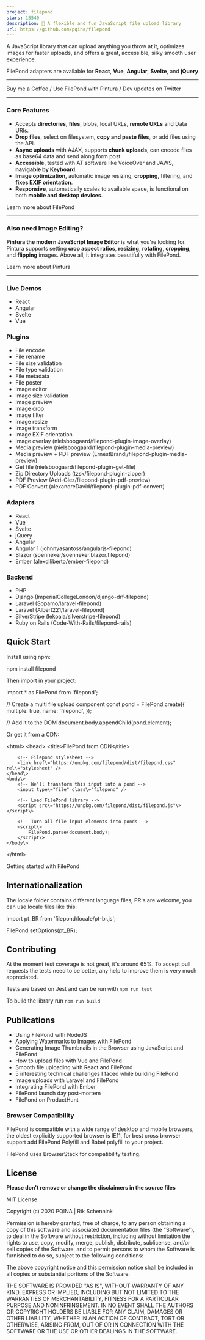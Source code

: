 ```yaml
---
project: filepond
stars: 15540
description: 🌊 A flexible and fun JavaScript file upload library
url: https://github.com/pqina/filepond
---
```


A JavaScript library that can upload anything you throw at it, optimizes images for faster uploads, and offers a great, accessible, silky smooth user experience.

FilePond adapters are available for **React**, **Vue**, **Angular**, **Svelte**, and **jQuery**

* * *

Buy me a Coffee / Use FilePond with Pintura / Dev updates on Twitter

* * *

### Core Features

-   Accepts **directories**, **files**, blobs, local URLs, **remote URLs** and Data URIs.
-   **Drop files**, select on filesystem, **copy and paste files**, or add files using the API.
-   **Async uploads** with AJAX, supports **chunk uploads**, can encode files as base64 data and send along form post.
-   **Accessible**, tested with AT software like VoiceOver and JAWS, **navigable by Keyboard**.
-   **Image optimization**, automatic image resizing, **cropping**, filtering, and **fixes EXIF orientation**.
-   **Responsive**, automatically scales to available space, is functional on both **mobile and desktop devices**.

Learn more about FilePond

* * *

### Also need Image Editing?

**Pintura the modern JavaScript Image Editor** is what you're looking for. Pintura supports setting **crop aspect ratios**, **resizing**, **rotating**, **cropping**, and **flipping** images. Above all, it integrates beautifully with FilePond.

Learn more about Pintura

* * *

### Live Demos

-   React
-   Angular
-   Svelte
-   Vue

### Plugins

-   File encode
-   File rename
-   File size validation
-   File type validation
-   File metadata
-   File poster
-   Image editor
-   Image size validation
-   Image preview
-   Image crop
-   Image filter
-   Image resize
-   Image transform
-   Image EXIF orientation
-   Image overlay (nielsboogaard/filepond-plugin-image-overlay)
-   Media preview (nielsboogaard/filepond-plugin-media-preview)
-   Media preview + PDF preview (ErnestBrandi/filepond-plugin-media-preview)
-   Get file (nielsboogaard/filepond-plugin-get-file)
-   Zip Directory Uploads (tzsk/filepond-plugin-zipper)
-   PDF Preview (Adri-Glez/filepond-plugin-pdf-preview)
-   PDF Convert (alexandreDavid/filepond-plugin-pdf-convert)

### Adapters

-   React
-   Vue
-   Svelte
-   jQuery
-   Angular
-   Angular 1 (johnnyasantoss/angularjs-filepond)
-   Blazor (soenneker/soenneker.blazor.filepond)
-   Ember (alexdiliberto/ember-filepond)

### Backend

-   PHP
-   Django (ImperialCollegeLondon/django-drf-filepond)
-   Laravel (Sopamo/laravel-filepond)
-   Laravel (Albert221/laravel-filepond)
-   SilverStripe (lekoala/silverstripe-filepond)
-   Ruby on Rails (Code-With-Rails/filepond-rails)

Quick Start
-----------

Install using npm:

npm install filepond

Then import in your project:

import \* as FilePond from 'filepond';

// Create a multi file upload component
const pond \= FilePond.create({
    multiple: true,
    name: 'filepond',
});

// Add it to the DOM
document.body.appendChild(pond.element);

Or get it from a CDN:

<!DOCTYPE html\>
<html\>
    <head\>
        <title\>FilePond from CDN</title\>

        <!-- Filepond stylesheet -->
        <link href\="https://unpkg.com/filepond/dist/filepond.css" rel\="stylesheet" />
    </head\>
    <body\>
        <!-- We'll transform this input into a pond -->
        <input type\="file" class\="filepond" />

        <!-- Load FilePond library -->
        <script src\="https://unpkg.com/filepond/dist/filepond.js"\></script\>

        <!-- Turn all file input elements into ponds -->
        <script\>
            FilePond.parse(document.body);
        </script\>
    </body\>
</html\>

Getting started with FilePond

Internationalization
--------------------

The locale folder contains different language files, PR's are welcome, you can use locale files like this:

import pt\_BR from 'filepond/locale/pt-br.js';

FilePond.setOptions(pt\_BR);

Contributing
------------

At the moment test coverage is not great, it's around 65%. To accept pull requests the tests need to be better, any help to improve them is very much appreciated.

Tests are based on Jest and can be run with `npm run test`

To build the library run `npm run build`

Publications
------------

-   Using FilePond with NodeJS
-   Applying Watermarks to Images with FilePond
-   Generating Image Thumbnails in the Browser using JavaScript and FilePond
-   How to upload files with Vue and FilePond
-   Smooth file uploading with React and FilePond
-   5 interesting technical challenges I faced while building FilePond
-   Image uploads with Laravel and FilePond
-   Integrating FilePond with Ember
-   FilePond launch day post-mortem
-   FilePond on ProductHunt

### Browser Compatibility

FilePond is compatible with a wide range of desktop and mobile browsers, the oldest explicitly supported browser is IE11, for best cross browser support add FilePond Polyfill and Babel polyfill to your project.

FilePond uses BrowserStack for compatibility testing.

License
-------

**Please don't remove or change the disclaimers in the source files**

MIT License

Copyright (c) 2020 PQINA | Rik Schennink

Permission is hereby granted, free of charge, to any person obtaining a copy of this software and associated documentation files (the "Software"), to deal in the Software without restriction, including without limitation the rights to use, copy, modify, merge, publish, distribute, sublicense, and/or sell copies of the Software, and to permit persons to whom the Software is furnished to do so, subject to the following conditions:

The above copyright notice and this permission notice shall be included in all copies or substantial portions of the Software.

THE SOFTWARE IS PROVIDED "AS IS", WITHOUT WARRANTY OF ANY KIND, EXPRESS OR IMPLIED, INCLUDING BUT NOT LIMITED TO THE WARRANTIES OF MERCHANTABILITY, FITNESS FOR A PARTICULAR PURPOSE AND NONINFRINGEMENT. IN NO EVENT SHALL THE AUTHORS OR COPYRIGHT HOLDERS BE LIABLE FOR ANY CLAIM, DAMAGES OR OTHER LIABILITY, WHETHER IN AN ACTION OF CONTRACT, TORT OR OTHERWISE, ARISING FROM, OUT OF OR IN CONNECTION WITH THE SOFTWARE OR THE USE OR OTHER DEALINGS IN THE SOFTWARE.
